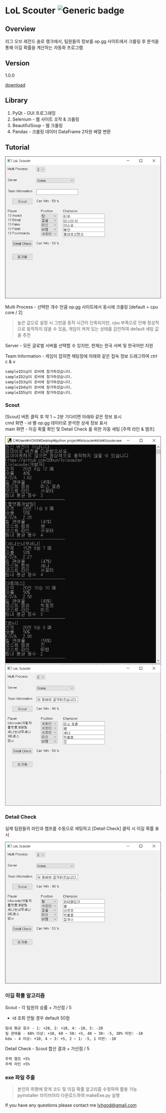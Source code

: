 # LoL Scouter ![Generic badge](https://img.shields.io/badge/Python-3.7.9-green.svg)

## Overview
리그 오브 레전드 솔로 랭크에서, 팀원들의 정보를 op.gg 사이트에서 크롤링 후 분석을 통해 이길 확률을 계산하는 자동화 프로그램

## Version
1.0.0

[download](https://github.com/20hun/lolscouter/blob/main/Scouter.exe)

## Library
1. PyQt - GUI 프로그래밍
2. Selenium - 웹 사이트 조작 & 크롤링
3. BeautifulSoup - 웹 크롤링
4. Pandas - 크롤링 데이터 DataFrame 2차원 배열 변환

## Tutorial
<img src="main.PNG">

Multi Process - 선택한 개수 만큼 op.gg 사이트에서 동시에 크롤링 [default = cpu core / 2]  
> 높은 값으로 설정 시 그만큼 동작 시간이 단축되지만, cpu 부족으로 인해 정상적으로 동작하지 않을 수 있음, 게임이 켜져 있는 상태를 감안하여 default 세팅 값을 추천

Server - 모든 글로벌 서버를 선택할 수 있지만, 현재는 한국 서버 및 한국어만 지원

Team Information - 게임이 잡히면 채팅창에 아래와 같은 접속 정보 드래그하여 ctrl c & v
```
sampleID1님이 로비에 참가하셨습니다.
sampleID2님이 로비에 참가하셨습니다.
sampleID3님이 로비에 참가하셨습니다.
sampleID4님이 로비에 참가하셨습니다.
sampleID5님이 로비에 참가하셨습니다.
```

### Scout
[Scout] 버튼 클릭 후 약 1 ~ 2분 기다리면 아래와 같은 정보 표시  
cmd 화면 - id 별 op.gg 데이터로 분석한 상세 정보 표시  
main 화면 - 이길 확률 확인 및 Detail Check 를 위한 자동 세팅 [주력 라인 & 챔프]

<img src="cmd.PNG">
<img src="main2.PNG">

### Detail Check
실제 팀원들의 라인과 챔프를 수동으로 세팅하고 [Detail Check] 클릭 시 이길 확률 표시

<img src="main3.PNG">

### 이길 확률 알고리즘
Scout - 각 팀원의 승률 + 가산점 / 5
* id 조회 안될 경우 default 50점
```
팀내 평균 등수 - 1: +20, 2: +10, 4: -10, 5: -20
킬 관여율 - 60% 이상: +10, 60 ~ 50: +5, 40 ~ 30: -5, 30% 미만: -10
kda - 4 이상: +10, 4 ~ 3: +5, 2 ~ 1: -5, 1 미만: -10
```
Detail Check - Scout 합산 결과 + 가산점 / 5
```
주력 챔프 +5%
주력 라인 +5%
```

### exe 파일 추출
> 본인의 취향에 맞게 코드 및 이길 확률 알고리즘 수정하여 활용 가능  
pyinstaller 라이브러리 다운로드하여 makeExe.py 실행

If you have any questions please contact me lyhgod@gmail.com